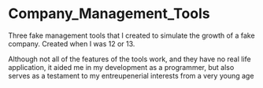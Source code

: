 # Company_Management_Tools
Three fake management tools that I created to simulate the growth of a fake company. Created when I was 12 or 13.

Although not all of the features of the tools work, and they have no real life application, it aided me in my development as a programmer, but also serves as a testament to my entreupenerial interests from a very young age
